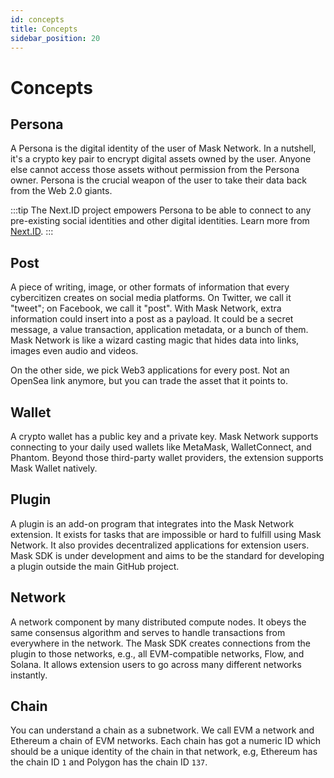 ```yaml
---
id: concepts
title: Concepts
sidebar_position: 20
---
```


# Concepts

## Persona

A Persona is the digital identity of the user of Mask Network. In a nutshell, it's a crypto key pair to encrypt digital assets owned by the user. Anyone else cannot access those assets without permission from the Persona owner. Persona is the crucial weapon of the user to take their data back from the Web 2.0 giants.

:::tip
The Next.ID project empowers Persona to be able to connect to any pre-existing social identities and other digital identities. Learn more from [Next.ID](https://next.id/).
:::

## Post

A piece of writing, image, or other formats of information that every cybercitizen creates on social media platforms. On Twitter, we call it "tweet"; on Facebook, we call it "post". With Mask Network, extra information could insert into a post as a payload. It could be a secret message, a value transaction, application metadata, or a bunch of them. Mask Network is like a wizard casting magic that hides data into links, images even audio and videos. 

On the other side, we pick Web3 applications for every post. Not an OpenSea link anymore, but you can trade the asset that it points to.

## Wallet

A crypto wallet has a public key and a private key. Mask Network supports connecting to your daily used wallets like MetaMask, WalletConnect, and Phantom. Beyond those third-party wallet providers, the extension supports Mask Wallet natively.

## Plugin

A plugin is an add-on program that integrates into the Mask Network extension. It exists for tasks that are impossible or hard to fulfill using Mask Network. It also provides decentralized applications for extension users. Mask SDK is under development and aims to be the standard for developing a plugin outside the main GitHub project.

## Network

A network component by many distributed compute nodes. It obeys the same consensus algorithm and serves to handle transactions from everywhere in the network. The Mask SDK creates connections from the plugin to those networks, e.g., all EVM-compatible networks, Flow, and Solana. It allows extension users to go across many different networks instantly.

## Chain

You can understand a chain as a subnetwork. We call EVM a network and Ethereum a chain of EVM networks. Each chain has got a numeric ID which should be a unique identity of the chain in that network, e.g, Ethereum has the chain ID `1` and Polygon has the chain ID `137`.